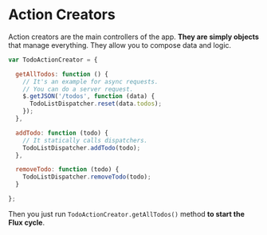 # Action Creators

Action creators are the main controllers of the app. **They are simply objects** that
manage everything. They allow you to compose data and logic.

```javascript
var TodoActionCreator = {

  getAllTodos: function () {
    // It's an example for async requests.
    // You can do a server request.
    $.getJSON('/todos', function (data) {
      TodoListDispatcher.reset(data.todos);
    });
  },

  addTodo: function (todo) {
    // It statically calls dispatchers.
    TodoListDispatcher.addTodo(todo);
  },

  removeTodo: function (todo) {
    TodoListDispatcher.removeTodo(todo);
  }

};
```

Then you just run `TodoActionCreator.getAllTodos()` method **to start the Flux cycle**.
